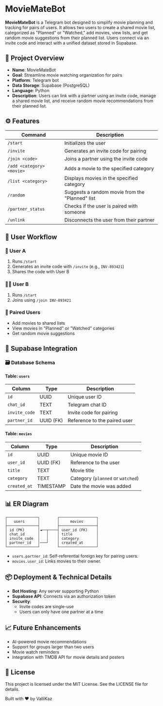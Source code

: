 # MovieMateBot

**MovieMateBot** is a Telegram bot designed to simplify movie planning and tracking for pairs of users. It allows two users to create a shared movie list, categorized as "Planned" or "Watched," add movies, view lists, and get random movie suggestions from their planned list. Users connect via an invite code and interact with a unified dataset stored in Supabase.

## 📘 Project Overview

- **Name**: MovieMateBot
- **Goal**: Streamline movie watching organization for pairs
- **Platform**: Telegram bot
- **Data Storage**: Supabase (PostgreSQL)
- **Language**: Python
- **Description**: Users can link with a partner using an invite code, manage a shared movie list, and receive random movie recommendations from their planned list.

## ⚙️ Features

| Command                          | Description                                      |
|----------------------------------|--------------------------------------------------|
| `/start`                         | Initializes the user                             |
| `/invite`                        | Generates an invite code for pairing             |
| `/join <code>`                   | Joins a partner using the invite code            |
| `/add <category> <movie>`        | Adds a movie to the specified category           |
| `/list <category>`               | Displays movies in the specified category        |
| `/random`                        | Suggests a random movie from the "Planned" list  |
| `/partner_status`                | Checks if the user is paired with someone        |
| `/unlink`                        | Disconnects the user from their partner          |

## 👣 User Workflow

### 🧍 User A
1. Runs `/start`
2. Generates an invite code with `/invite` (e.g., `INV-893421`)
3. Shares the code with User B

### 🧍‍♂️ User B
1. Runs `/start`
2. Joins using `/join INV-893421`

### 🎉 Paired Users
- Add movies to shared lists
- View movies in "Planned" or "Watched" categories
- Get random movie suggestions

## 💾 Supabase Integration

### 🗃️ Database Schema

#### Table: `users`
| Column          | Type        | Description                          |
|-----------------|-------------|--------------------------------------|
| `id`            | UUID        | Unique user ID                       |
| `chat_id`       | TEXT        | Telegram chat ID                     |
| `invite_code`   | TEXT        | Invite code for pairing              |
| `partner_id`     | UUID (FK)   | Reference to the paired user         |

#### Table: `movies`
| Column        | Type            | Description                          |
|---------------|-----------------|--------------------------------------|
| `id`          | UUID            | Unique movie ID                      |
| `user_id`     | UUID (FK)       | Reference to the user                |
| `title`       | TEXT            | Movie title                          |
| `category`    | TEXT            | Category (`planned` or `watched`)    |
| `created_at`  | TIMESTAMP       | Date the movie was added             |

## 📊 ER Diagram

```plaintext
┌──────────────┐        ┌─────────────────┐
│   users      │        │     movies      │
├──────────────┤        ├─────────────────┤
│ id (PK)      │◄──┬────┤ user_id (FK)    │
│ chat_id      │   │    │ title           │
│ invite_code  │   │    │ category        │
│ partner_id   │───┘    │ created_at      │
└──────────────┘        └─────────────────┘
```

- `users.partner_id`: Self-referential foreign key for pairing users.
- `movies.user_id`: Links movies to their owner.

## 📦 Deployment & Technical Details

- **Bot Hosting**: Any server supporting Python
- **Supabase API**: Connects via an authorization token
- **Security**:
  - Invite codes are single-use
  - Users can only have one partner at a time

## 📈 Future Enhancements

- AI-powered movie recommendations
- Support for groups larger than two users
- Movie watch reminders
- Integration with TMDB API for movie details and posters

## 📜 License

This project is licensed under the MIT License. See the LICENSE file for details.

Built with ❤️ by ValliKaz